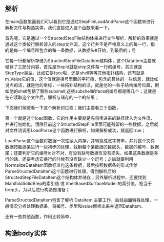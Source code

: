 ## 解析

在main函数里面我们可以看到它是通过StepFileLoadAndParse这个函数来进行解析文件与构造实体，我们直接进入这个函数来看一下，

首先呢，它是通过一个StructedStepFile结构体来进行文件解析，解析的效果就是通过这个类按行解析读入的step文件流，这个行并不是严格意义上的每一行，指的是每一个编号所包含的每一条数据，从数据头#开始，到最后的；号

它每一行都解析存储为StructedStepFileDataItem结构体，这个DataItem主要就储存了三部分内容，首先是StepId就是step文件每一行的编号，其次就是StepType类型，比如它是face啦，还是shell等等其他拓扑结构，还有就是m_Value它的值，这个值就是括号里面的字符串，包含的具体的一些信息，就比如说点的话，就是他的坐标，一些拓扑结构的话，就是他的一些子结构编号位置，例如他的shell包括了那些subshell,这些subshell的face的编号都是哪几个；这就是在它读取这个文件后，解析与储存的一个的结果；

下面我们稍微看一下这个解析的过程；我们主要看三个函数，

第一个就是这个load函数，它的作用主要就是先将传进来的路径读入为文件流，并进行初始化，清除目前这个StructedStepFile里面可能残留的一些数据，之后就对文件流调用LoadParse这个函数进行解析，如果解析成功，就返回true；

LoadParse这个函数将数据一次性读入内存，并转换成宽字符串，并对这个文件数据按数据条进行一些初步的处理，找到每个条数据的数据头、数据的编号、数据尾；还要判断它的编号id对不对，有没有缺号数据有没有损失，如果这条数据是多行的话，还要考虑它换行的时候有没有缺少一个逗号；之后就要利用NormalizeDataItem函数标准化这条数据，最后按照数据条的形式传给ParseStructedDataItem这个函数进行处理，得到解析后的StructedStepFileDataItem这个结构体并储存；另外解析过程中，还要找到ManifoldSolidBrep的索引值 或 ShellBasedSurfaceModel 的索引值，相当于brep头，为以后进行构造做准备；

ParseStructedDataItem包含了解析 DataItem 主要工作，曲线曲面特殊处理，一般情况分析处理数据条，将编号、类型和value解析出来并返回DataItem。

还有一些其他函数，作用比较简单，

## 构造body实体

